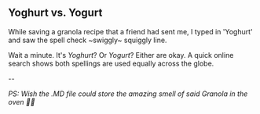 ## Yoghurt vs. Yogurt

While saving a granola recipe that a friend had sent me, I typed in 'Yoghurt' and saw the spell check ~swiggly~ squiggly line. 

Wait a minute.
It's _Yoghurt_? Or _Yogurt_? Either are okay. A quick online search shows both spellings are used equally across the globe.

--

_PS: Wish the .MD file could store the amazing smell of said Granola in the oven 👃🏽_
